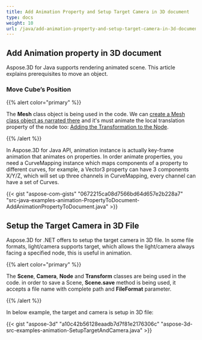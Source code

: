 ```yaml
---
title: Add Animation Property and Setup Target Camera in 3D document
type: docs
weight: 10
url: /java/add-animation-property-and-setup-target-camera-in-3d-document/
---
```


## **Add Animation property in 3D document**
Aspose.3D for Java supports rendering animated scene. This article explains prerequisites to move an object.
### **Move Cube’s Position**
{{% alert color="primary" %}}

The **Mesh** class object is being used in the code. We can [create a Mesh class object as narrated there](https://docs.aspose.com/3d/java/create-3d-mesh-and-scene/) and it's must animate the local translation property of the node too: [Adding the Transformation to the Node](https://docs.aspose.com/3d/java/adding-transformation-to-the-node/).

{{% /alert %}}

In Aspose.3D for Java API, animation instance is actually key-frame animation that animates on properties. In order animate properties, you need a CurveMapping instance which maps components of a property to different curves, for example, a Vector3 property can have 3 components X/Y/Z, which will set up three channels in CurveMapping, every channel can have a set of Curves.

{{< gist "aspose-com-gists" "0672215ca08d7566bd64d657e2b228a7" "src-java-examples-animation-PropertyToDocument-AddAnimationPropertyToDocument.java" >}}
## **Setup the Target Camera in 3D File**
Aspose.3D for .NET offers to setup the target camera in 3D file. In some file formats, light/camera supports target, which allows the light/camera always facing a specified node, this is useful in animation.

{{% alert color="primary" %}}

The **Scene**, **Camera**, **Node** and **Transform** classes are being used in the code. in order to save a Scene, **Scene.save** method is being used, it accepts a file name with complete path and **FileFormat** parameter.

{{% /alert %}}

In below example, the target and camera is setup in 3D file:

{{< gist "aspose-3d" "a10c42b56128eaadb7d7f81e2176306c" "aspose-3d-src-examples-animation-SetupTargetAndCamera.java" >}}
